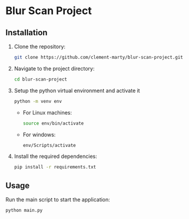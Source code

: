 # Blur Scan Project


## Installation
1. Clone the repository:
    ```bash
    git clone https://github.com/clement-marty/blur-scan-project.git
    ```
2. Navigate to the project directory:
    ```bash
    cd blur-scan-project
    ```
3. Setup the python virtual environment and activate it
    ```bash
    python -m venv env
    ```
    - For Linux machines:
        ```bash
        source env/bin/activate
        ```
    - For windows:
        ```bash
        env/Scripts/activate
        ```
4. Install the required dependencies:
    ```bash
    pip install -r requirements.txt
    ```

## Usage
Run the main script to start the application:
```bash
python main.py
```
